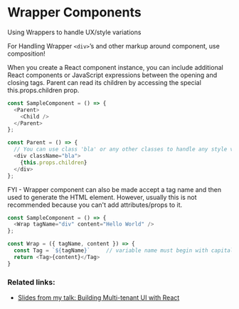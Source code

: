 # Wrapper Components
Using Wrappers to handle UX/style variations

For Handling Wrapper ``<div>``’s and other markup around component, use composition!

When you create a React component instance, you can include additional React components or JavaScript expressions between the opening and closing tags.
Parent can read its children by accessing the special this.props.children prop.

```javascript
const SampleComponent = () => {
  <Parent>
    <Child />
  </Parent>
};

const Parent = () => {
  // You can use class 'bla' or any other classes to handle any style variations for the same markup.
  <div className="bla">
    {this.props.children}
  </div>
};
```

FYI - Wrapper component can also be made accept a tag name and then used to generate the HTML element.
However, usually this is not recommended because you can't add attributes/props to it.

```javascript
const SampleComponent = () => {
  <Wrap tagName="div" content="Hello World" />
};

const Wrap = ({ tagName, content }) => {
  const Tag = `${tagName}`     // variable name must begin with capital letters
  return <Tag>{content}</Tag>
}
```

### Related links:
- [Slides from my talk: Building Multi-tenant UI with React](https://speakerdeck.com/vasa/building-multitenant-ui-with-react-dot-js)
